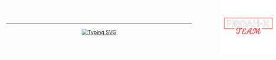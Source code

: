 <div style="position: relative; width: 100%; height: 0; overflow: visible;">
  
  <img src="file_000000001004624398c7b36c679e78dc.png" alt="FIRQAH-X" width="150" height="150" style="position: fixed; top: 0; right: 0; margin: 0; padding: 0; z-index: 1000;" />
  
</div>

<div align="center">
  
  ---
  
  [![Typing SVG](https://readme-typing-svg.herokuapp.com?font=Fira+Code&weight=600&size=25&duration=3000&pause=1000&color=00FF00&center=true&vCenter=true&random=false&width=600&lines=Full+Stack+Developer;Cybersecurity+Expert;Ethical+Hacker;Python+Developer;JavaScript+Master;React+Specialist;Node.js+Developer;Penetration+Tester;Security+Researcher;Blockchain+Developer;DevOps+Engineer;Cloud+Architect;Database+Expert;API+Developer;Mobile+Developer;AI%2FML+Enthusiast;Linux+Administrator;Network+Security;Web+Security;Cryptography+Expert)](https://git.io/typing-svg)

</div>
